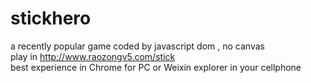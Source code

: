 # stickhero
a recently popular game coded by javascript dom , no canvas<br>
play in <a href="http://www.raozongv5.com/stick">http://www.raozongv5.com/stick</a><br>
best experience in Chrome for PC or Weixin explorer in your cellphone